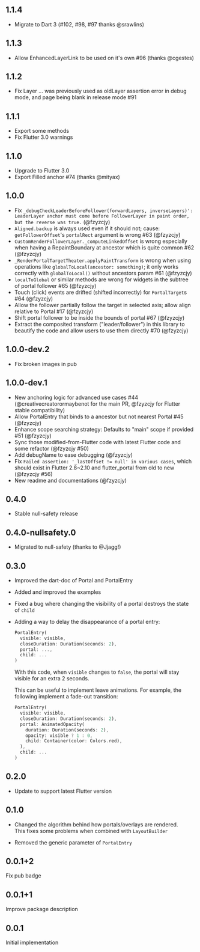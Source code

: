 ## 1.1.4

* Migrate to Dart 3 (#102, #98, #97 thanks @srawlins)

## 1.1.3

* Allow EnhancedLayerLink to be used on it's own #96 (thanks @cgestes)

## 1.1.2

* Fix Layer ... was previously used as oldLayer assertion error in debug mode, and page being blank in release mode #91

## 1.1.1

* Export some methods
* Fix Flutter 3.0 warnings

## 1.1.0

* Upgrade to Flutter 3.0
* Export Filled anchor #74 (thanks @mityax)

## 1.0.0

* Fix `_debugCheckLeaderBeforeFollower(forwardLayers, inverseLayers)': LeaderLayer anchor must come before FollowerLayer in paint order, but the reverse was true.` (@fzyzcjy)
* `Aligned.backup` is always used even if it should not; cause: `getFollowerOffset`'s `portalRect` argument is wrong #63 (@fzyzcjy)
* `CustomRenderFollowerLayer._computeLinkedOffset` is wrong especially when having a RepaintBoundary at ancestor which is quite common #62 (@fzyzcjy)
* `_RenderPortalTargetTheater.applyPaintTransform` is wrong when using operations like `globalToLocal(ancestor: something)`; it only works correctly with `globalToLocal()` without ancestors param #61 (@fzyzcjy)
* `localToGlobal` or similar methods are wrong for widgets in the subtree of portal follower #65 (@fzyzcjy)
* Touch (click) events are drifted (shifted incorrectly) for `PortalTarget`s #64 (@fzyzcjy)
* Allow the follower partially follow the target in selected axis; allow align relative to Portal #17 (@fzyzcjy)
* Shift portal follower to be inside the bounds of portal #67 (@fzyzcjy)
* Extract the composited transform ("leader/follower") in this library to beautify the code and allow users to use them directly #70 (@fzyzcjy)

## 1.0.0-dev.2

* Fix broken images in pub

## 1.0.0-dev.1

* New anchoring logic for advanced use cases #44 (@creativecreatorormaybenot for the main PR, @fzyzcjy for Flutter stable compatibility)
* Allow PortalEntry that binds to a ancestor but not nearest Portal #45 (@fzyzcjy)
* Enhance scope searching strategy: Defaults to "main" scope if provided #51 (@fzyzcjy)
* Sync those modified-from-Flutter code with latest Flutter code and some refactor (@fzyzcjy #50)
* Add debugName to ease debugging (@fzyzcjy)
* Fix `Failed assertion: '_lastOffset != null' in various cases`, which should exist in Flutter 2.8~2.10 and flutter_portal from old to new (@fzyzcjy #56)
* New readme and documentations (@fzyzcjy)

## 0.4.0

- Stable null-safety release

## 0.4.0-nullsafety.0

- Migrated to null-safety (thanks to @Jjagg!)

## 0.3.0

- Improved the dart-doc of Portal and PortalEntry
- Added and improved the examples
- Fixed a bug where changing the visibility of a portal destroys the state of `child`
- Adding a way to delay the disappearance of a portal entry:

  ```dart
  PortalEntry(
    visible: visible,
    closeDuration: Duration(seconds: 2),
    portal: ...,
    child: ...
  )
  ```

  With this code, when `visible` changes to `false`, the portal will stay
  visible for an extra 2 seconds.

  This can be useful to implement leave animations.
  For example, the following implement a fade-out transition:

  ```dart
  PortalEntry(
    visible: visible,
    closeDuration: Duration(seconds: 2),
    portal: AnimatedOpacity(
      duration: Duration(seconds: 2),
      opacity: visible ? 1 : 0,
      child: Container(color: Colors.red),
    ),
    child: ...
  )
  ```

## 0.2.0

- Update to support latest Flutter version

## 0.1.0

- Changed the algorithm behind how portals/overlays are rendered.\
This fixes some problems when combined with `LayoutBuilder`

- Removed the generic parameter of `PortalEntry`

## 0.0.1+2

Fix pub badge

## 0.0.1+1

Improve package description

## 0.0.1

Initial implementation
